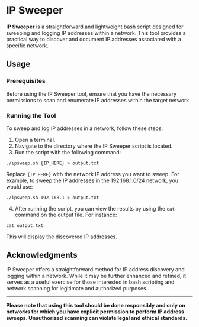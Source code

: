 # IP Sweeper

**IP Sweeper** is a straightforward and lightweight bash script designed for sweeping and logging IP addresses within a network. This tool provides a practical way to discover and document IP addresses associated with a specific network.

## Usage

### Prerequisites

Before using the IP Sweeper tool, ensure that you have the necessary permissions to scan and enumerate IP addresses within the target network.

### Running the Tool

To sweep and log IP addresses in a network, follow these steps:

1. Open a terminal.
2. Navigate to the directory where the IP Sweeper script is located.
3. Run the script with the following command:

```
./ipsweep.sh {IP_HERE} > output.txt
```

Replace `{IP_HERE}` with the network IP address you want to sweep. For example, to sweep the IP addresses in the 192.168.1.0/24 network, you would use:

```
./ipsweep.sh 192.168.1 > output.txt
```

4. After running the script, you can view the results by using the `cat` command on the output file. For instance:

```
cat output.txt
```

This will display the discovered IP addresses.

## Acknowledgments

IP Sweeper offers a straightforward method for IP address discovery and logging within a network. While it may be further enhanced and refined, it serves as a useful exercise for those interested in bash scripting and network scanning for legitimate and authorized purposes.

---

**Please note that using this tool should be done responsibly and only on networks for which you have explicit permission to perform IP address sweeps. Unauthorized scanning can violate legal and ethical standards.**
